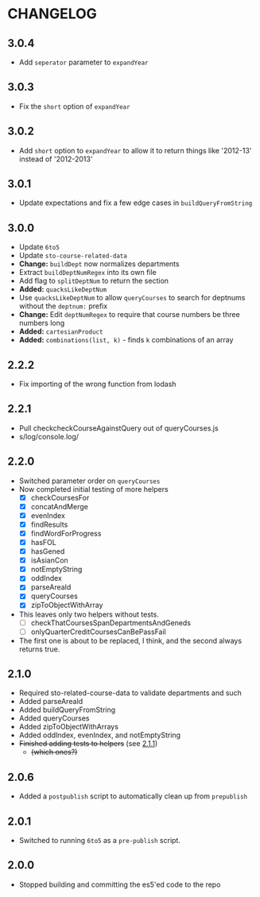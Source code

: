 # CHANGELOG

## 3.0.4
- Add `seperator` parameter to `expandYear`

## 3.0.3
- Fix the `short` option of `expandYear`

## 3.0.2
- Add `short` option to `expandYear` to allow it to return things like '2012-13' instead of '2012-2013'

## 3.0.1
- Update expectations and fix a few edge cases in `buildQueryFromString`

## 3.0.0
- Update `6to5`
- Update `sto-course-related-data`
- **Change:** `buildDept` now normalizes departments
- Extract `buildDeptNumRegex` into its own file
- Add flag to `splitDeptNum` to return the section
- **Added:** `quacksLikeDeptNum`
- Use `quacksLikeDeptNum` to allow `queryCourses` to search for deptnums without the `deptnum:` prefix
- **Change:** Edit `deptNumRegex` to require that course numbers be three numbers long
- **Added:** `cartesianProduct`
- **Added:** `combinations(list, k)` - finds `k` combinations of an array

## 2.2.2
- Fix importing of the wrong function from lodash

## 2.2.1
- Pull checkcheckCourseAgainstQuery out of queryCourses.js
- s/log/console.log/

## 2.2.0
- Switched parameter order on `queryCourses`
- Now completed initial testing of more helpers
	- [x] checkCoursesFor
	- [x] concatAndMerge
	- [x] evenIndex
	- [x] findResults
	- [x] findWordForProgress
	- [x] hasFOL
	- [x] hasGened
	- [x] isAsianCon
	- [x] notEmptyString
	- [x] oddIndex
	- [x] parseAreaId
	- [x] queryCourses
	- [x] zipToObjectWithArray
- This leaves only two helpers without tests.
	- [ ] checkThatCoursesSpanDepartmentsAndGeneds
	- [ ] onlyQuarterCreditCoursesCanBePassFail
- The first one is about to be replaced, I think, and the second always returns true.

## 2.1.0
- Required sto-related-course-data to validate departments and such
- Added parseAreaId
- Added buildQueryFromString
- Added queryCourses
- Added zipToObjectWithArrays
- Added oddIndex, evenIndex, and notEmptyString
- ~~Finished adding tests to helpers~~ (see [2.1.1](#2.1.1))
	- ~~(which ones?)~~


## 2.0.6
- Added a `postpublish` script to automatically clean up from `prepublish`


## 2.0.1
- Switched to running `6to5` as a `pre-publish` script.


## 2.0.0
- Stopped building and committing the es5'ed code to the repo
